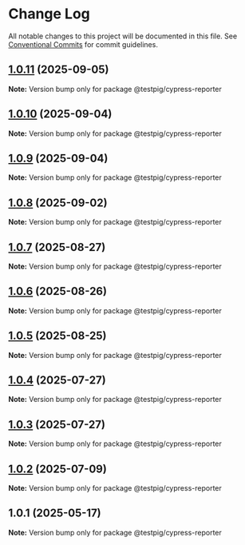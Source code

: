 # Change Log

All notable changes to this project will be documented in this file.
See [Conventional Commits](https://conventionalcommits.org) for commit guidelines.

## [1.0.11](https://github.com/testpig-io/node-reporters/compare/@testpig/cypress-reporter@1.0.10...@testpig/cypress-reporter@1.0.11) (2025-09-05)

**Note:** Version bump only for package @testpig/cypress-reporter





## [1.0.10](https://github.com/testpig-io/node-reporters/compare/@testpig/cypress-reporter@1.0.9...@testpig/cypress-reporter@1.0.10) (2025-09-04)

**Note:** Version bump only for package @testpig/cypress-reporter





## [1.0.9](https://github.com/testpig-io/node-reporters/compare/@testpig/cypress-reporter@1.0.8...@testpig/cypress-reporter@1.0.9) (2025-09-04)

**Note:** Version bump only for package @testpig/cypress-reporter





## [1.0.8](https://github.com/testpig-io/node-reporters/compare/@testpig/cypress-reporter@1.0.7...@testpig/cypress-reporter@1.0.8) (2025-09-02)

**Note:** Version bump only for package @testpig/cypress-reporter





## [1.0.7](https://github.com/testpig-io/node-reporters/compare/@testpig/cypress-reporter@1.0.6...@testpig/cypress-reporter@1.0.7) (2025-08-27)

**Note:** Version bump only for package @testpig/cypress-reporter





## [1.0.6](https://github.com/testpig-io/node-reporters/compare/@testpig/cypress-reporter@1.0.5...@testpig/cypress-reporter@1.0.6) (2025-08-26)

**Note:** Version bump only for package @testpig/cypress-reporter





## [1.0.5](https://github.com/testpig-io/node-reporters/compare/@testpig/cypress-reporter@1.0.4...@testpig/cypress-reporter@1.0.5) (2025-08-25)

**Note:** Version bump only for package @testpig/cypress-reporter





## [1.0.4](https://github.com/testpig-io/node-reporters/compare/@testpig/cypress-reporter@1.0.2...@testpig/cypress-reporter@1.0.4) (2025-07-27)

**Note:** Version bump only for package @testpig/cypress-reporter





## [1.0.3](https://github.com/testpig-io/node-reporters/compare/@testpig/cypress-reporter@1.0.2...@testpig/cypress-reporter@1.0.3) (2025-07-27)

**Note:** Version bump only for package @testpig/cypress-reporter





## [1.0.2](https://github.com/testpig-io/node-reporters/compare/@testpig/cypress-reporter@1.0.1...@testpig/cypress-reporter@1.0.2) (2025-07-09)

**Note:** Version bump only for package @testpig/cypress-reporter





## 1.0.1 (2025-05-17)

**Note:** Version bump only for package @testpig/cypress-reporter
